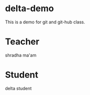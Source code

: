 # delta-demo
This is a demo for git and git-hub class.

# Teacher
shradha ma'am 

# Student
delta student

